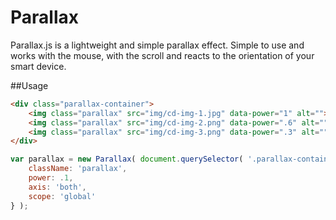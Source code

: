# Parallax
Parallax.js is a lightweight and simple parallax effect. Simple to use and works with the mouse, with the scroll and reacts to the orientation of your smart device.


##Usage

```html
<div class="parallax-container">
	<img class="parallax" src="img/cd-img-1.jpg" data-power="1" alt="">
	<img class="parallax" src="img/cd-img-2.png" data-power=".6" alt="">
	<img class="parallax" src="img/cd-img-3.png" data-power=".3" alt="">
</div>
```

```javascript
var parallax = new Parallax( document.querySelector( '.parallax-container' ), {
	className: 'parallax',
	power: .1,
	axis: 'both',
	scope: 'global'
} );

```
